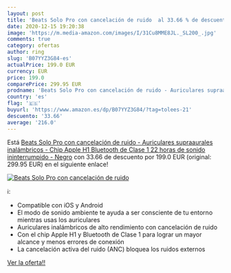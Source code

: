 ```yaml
---
layout: post
title: 'Beats Solo Pro con cancelación de ruido  al 33.66 % de descuento'
date: 2020-12-15 19:20:38
image: 'https://m.media-amazon.com/images/I/31Cu8MME8JL._SL200_.jpg'
comments: true
category: ofertas
author: ring
slug: 'B07YYZ3G84-es'
actualPrice: 199.0 EUR
currency: EUR
price: 199.0
comparePrice: 299.95 EUR
prodname: 'Beats Solo Pro con cancelación de ruido - Auriculares supraaurales inalámbricos - Chip Apple H1  Bluetooth de Clase 1  22 horas de sonido ininterrumpido - Negro'
country: 'es'
flag: '🇪🇸'
buyurl: 'https://www.amazon.es/dp/B07YYZ3G84/?tag=tolees-21'
descuento: '33.66'
average: '216.0'
---
```


Está [Beats Solo Pro con cancelación de ruido - Auriculares supraaurales inalámbricos - Chip Apple H1  Bluetooth de Clase 1  22 horas de sonido ininterrumpido - Negro](https://www.amazon.es/dp/B07YYZ3G84/?tag=tolees-21) con 33.66 de descuento por 199.0 EUR (original: 299.95 EUR) en el siguiente enlace!

[![Beats Solo Pro con cancelación de ruido ](https://m.media-amazon.com/images/I/31Cu8MME8JL._SL200_.jpg)](https://www.amazon.es/dp/B07YYZ3G84/?tag=tolees-21)

ℹ️:

- Compatible con iOS y Android
- El modo de sonido ambiente te ayuda a ser consciente de tu entorno mientras usas los auriculares
- Auriculares inalámbricos de alto rendimiento con cancelación de ruido
- Con el chip Apple H1 y Bluetooth de Clase 1 para lograr un mayor alcance y menos errores de conexión
- La cancelación activa del ruido (ANC) bloquea los ruidos externos

[Ver la oferta!!](https://www.amazon.es/dp/B07YYZ3G84/?tag=tolees-21)
